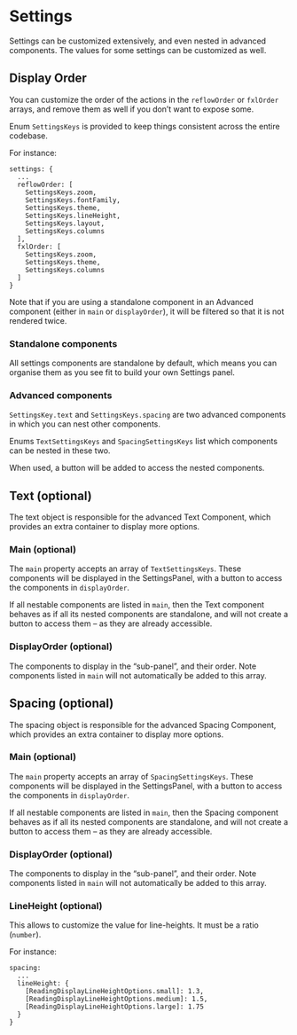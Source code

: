 # Settings

Settings can be customized extensively, and even nested in advanced components. The values for some settings can be customized as well.

## Display Order

You can customize the order of the actions in the `reflowOrder` or `fxlOrder` arrays, and remove them as well if you don’t want to expose some. 

Enum `SettingsKeys` is provided to keep things consistent across the entire codebase.

For instance:

```
settings: {
  ...
  reflowOrder: [
    SettingsKeys.zoom,
    SettingsKeys.fontFamily,
    SettingsKeys.theme,
    SettingsKeys.lineHeight,
    SettingsKeys.layout,
    SettingsKeys.columns
  ],
  fxlOrder: [
    SettingsKeys.zoom,
    SettingsKeys.theme,
    SettingsKeys.columns
  ]
}
```

Note that if you are using a standalone component in an Advanced component (either in `main` or `displayOrder`), it will be filtered so that it is not rendered twice.

### Standalone components

All settings components are standalone by default, which means you can organise them as you see fit to build your own Settings panel.

### Advanced components

`SettingsKey.text` and `SettingsKeys.spacing` are two advanced components in which you can nest other components.

Enums `TextSettingsKeys` and `SpacingSettingsKeys` list which components can be nested in these two.

When used, a button will be added to access the nested components.

## Text (optional)

The text object is responsible for the advanced Text Component, which provides an extra container to display more options.

### Main (optional)

The `main` property accepts an array of `TextSettingsKeys`. These components will be displayed in the SettingsPanel, with a button to access the components in `displayOrder`.

If all nestable components are listed in `main`, then the Text component behaves as if all its nested components are standalone, and will not create a button to access them – as they are already accessible.

### DisplayOrder (optional)

The components to display in the “sub-panel”, and their order. Note components listed in `main` will not automatically be added to this array.

## Spacing (optional)

The spacing object is responsible for the advanced Spacing Component, which provides an extra container to display more options.

### Main (optional)

The `main` property accepts an array of `SpacingSettingsKeys`. These components will be displayed in the SettingsPanel, with a button to access the components in `displayOrder`.

If all nestable components are listed in `main`, then the Spacing component behaves as if all its nested components are standalone, and will not create a button to access them – as they are already accessible.

### DisplayOrder (optional)

The components to display in the “sub-panel”, and their order. Note components listed in `main` will not automatically be added to this array.

### LineHeight (optional)

This allows to customize the value for line-heights. It must be a ratio (`number`).

For instance:

```
spacing:
  ... 
  lineHeight: {
    [ReadingDisplayLineHeightOptions.small]: 1.3,
    [ReadingDisplayLineHeightOptions.medium]: 1.5,
    [ReadingDisplayLineHeightOptions.large]: 1.75
  }
}
```